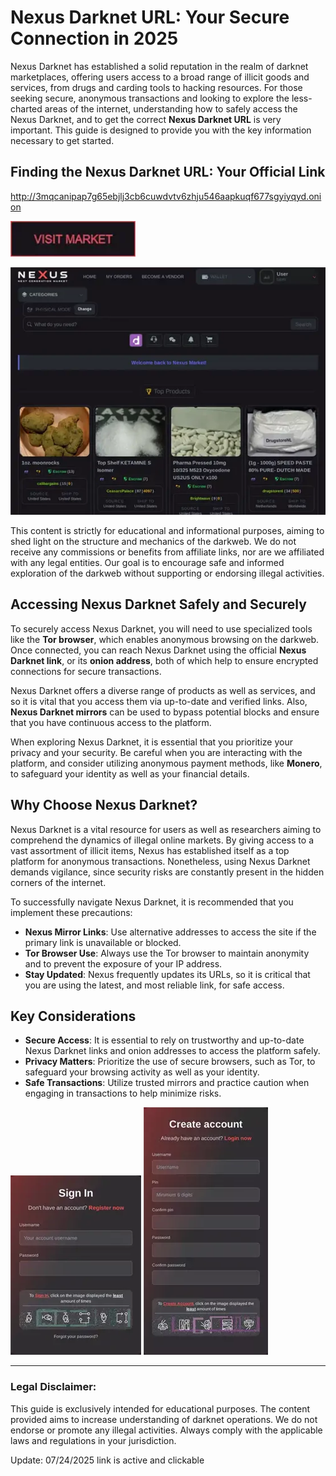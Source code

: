 # Nexus Darknet URL: Your Secure Connection in 2025

Nexus Darknet has established a solid reputation in the realm of darknet marketplaces, offering users access to a broad range of illicit goods and services, from drugs and carding tools to hacking resources. For those seeking secure, anonymous transactions and looking to explore the less-charted areas of the internet, understanding how to safely access the Nexus Darknet, and to get the correct **Nexus Darknet URL** is very important. This guide is designed to provide you with the key information necessary to get started.

## Finding the Nexus Darknet URL: Your Official Link

http://3mqcanipap7g65ebjlj3cb6cuwdvtv6zhju546aapkuqf677sgyiyqyd.onion

[<img src="/common/picture.webp" width="200">](http://3mqcanipap7g65ebjlj3cb6cuwdvtv6zhju546aapkuqf677sgyiyqyd.onion)

<a href="http://3mqcanipap7g65ebjlj3cb6cuwdvtv6zhju546aapkuqf677sgyiyqyd.onion"><img src="/common/freeze.webp" alt="image" style="max-width: 100%;"></a>

This content is strictly for educational and informational purposes, aiming to shed light on the structure and mechanics of the darkweb. We do not receive any commissions or benefits from affiliate links, nor are we affiliated with any legal entities. Our goal is to encourage safe and informed exploration of the darkweb without supporting or endorsing illegal activities.

## Accessing Nexus Darknet Safely and Securely

To securely access Nexus Darknet, you will need to use specialized tools like the **Tor browser**, which enables anonymous browsing on the darkweb. Once connected, you can reach Nexus Darknet using the official **Nexus Darknet link**, or its **onion address**, both of which help to ensure encrypted connections for secure transactions.

Nexus Darknet offers a diverse range of products as well as services, and so it is vital that you access them via up-to-date and verified links. Also, **Nexus Darknet mirrors** can be used to bypass potential blocks and ensure that you have continuous access to the platform.

When exploring Nexus Darknet, it is essential that you prioritize your privacy and your security. Be careful when you are interacting with the platform, and consider utilizing anonymous payment methods, like **Monero**, to safeguard your identity as well as your financial details.

## Why Choose Nexus Darknet?

Nexus Darknet is a vital resource for users as well as researchers aiming to comprehend the dynamics of illegal online markets. By giving access to a vast assortment of illicit items, Nexus has established itself as a top platform for anonymous transactions. Nonetheless, using Nexus Darknet demands vigilance, since security risks are constantly present in the hidden corners of the internet.

To successfully navigate Nexus Darknet, it is recommended that you implement these precautions:

-   **Nexus Mirror Links**: Use alternative addresses to access the site if the primary link is unavailable or blocked.
-   **Tor Browser Use**: Always use the Tor browser to maintain anonymity and to prevent the exposure of your IP address.
-   **Stay Updated**: Nexus frequently updates its URLs, so it is critical that you are using the latest, and most reliable link, for safe access.

## Key Considerations

-   **Secure Access**: It is essential to rely on trustworthy and up-to-date Nexus Darknet links and onion addresses to access the platform safely.
-   **Privacy Matters**: Prioritize the use of secure browsers, such as Tor, to safeguard your browsing activity as well as your identity.
-   **Safe Transactions**: Utilize trusted mirrors and practice caution when engaging in transactions to help minimize risks.

<a href="http://3mqcanipap7g65ebjlj3cb6cuwdvtv6zhju546aapkuqf677sgyiyqyd.onion"><img src="/common/chart.webp" alt="image" style="max-width: 100%;"></a>
<a href="http://3mqcanipap7g65ebjlj3cb6cuwdvtv6zhju546aapkuqf677sgyiyqyd.onion"><img src="/common/toolbar.webp" alt="image" style="max-width: 100%;"></a>

---

### Legal Disclaimer:

This guide is exclusively intended for educational purposes. The content provided aims to increase understanding of darknet operations. We do not endorse or promote any illegal activities. Always comply with the applicable laws and regulations in your jurisdiction.







Update:  07/24/2025 link is active and clickable